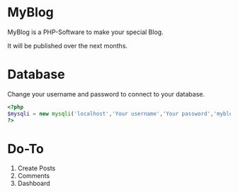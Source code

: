 MyBlog
======

MyBlog is a PHP-Software to make your special Blog.

It will be published over the next months.

Database
======
Change your username and password to connect to your database.
```php
<?php
$mysqli = new mysqli('localhost','Your username','Your password','myblog');
?>
```

Do-To
=====
1. Create Posts
2. Comments
3. Dashboard

